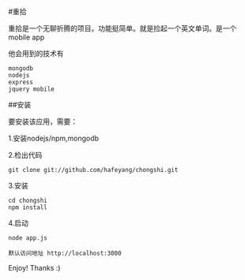 #重拾

重拾是一个无聊折腾的项目。功能挺简单。就是捡起一个英文单词。是一个mobile app

他会用到的技术有

	mongodb
	nodejs
	express
	jquery mobile


##安装

要安装该应用，需要：

1.安装nodejs/npm,mongodb

2.检出代码

	git clone git://github.com/hafeyang/chongshi.git

3.安装

	cd chongshi
	npm install

4.启动
	
	node app.js

	默认访问地址 http://localhost:3000


Enjoy! Thanks :)

